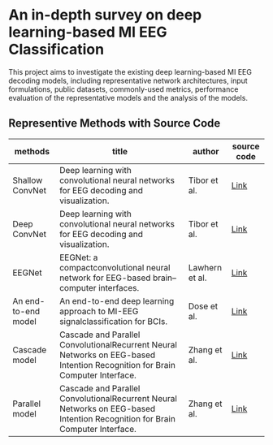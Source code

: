# An in-depth survey on deep learning-based MI EEG Classification

This project aims to investigate the existing deep learning-based MI EEG decoding models, including representative network architectures, input formulations, public datasets, commonly-used metrics, performance evaluation of the representative models and the analysis of the models.


## Representive Methods with Source Code

| methods | title | author | source code |  
| ------ | ------ | ------ | ------ |
| Shallow ConvNet |  Deep learning with convolutional neural networks for EEG decoding and visualization. | Tibor et al. | [Link](https://github.com/braindecode/braindecode) |
| Deep ConvNet | Deep learning with convolutional neural networks for EEG decoding and visualization. | Tibor et al. | [Link](https://github.com/braindecode/braindecode) |  
| EEGNet | EEGNet: a compactconvolutional neural network for EEG-based brain–computer interfaces. | Lawhern et al. | [Link](https://github.com/vlawhern/arl-eegmodels) |  
| An end-to-end model | An end-to-end deep learning approach to MI-EEG signalclassification for BCIs. | Dose et al. | [Link](https://github.com/hauke-d/cnn-eeg) |
| Cascade model | Cascade and Parallel ConvolutionalRecurrent Neural Networks on EEG-based Intention Recognition for Brain Computer Interface. | Zhang et al. | [Link](https://github.com/dalinzhang/Cascade-Parallel) |  
| Parallel model | Cascade and Parallel ConvolutionalRecurrent Neural Networks on EEG-based Intention Recognition for Brain Computer Interface. | Zhang et al. | [Link](https://github.com/dalinzhang/Cascade-Parallel) |  
